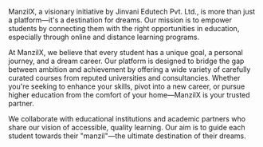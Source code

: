 ManzilX, a visionary initiative by Jinvani Edutech Pvt. Ltd., is more than just a platform—it's a destination for dreams. Our mission is to empower students by connecting them with the right opportunities in education, especially through online and distance learning programs.

At ManzilX, we believe that every student has a unique goal, a personal journey, and a dream career. Our platform is designed to bridge the gap between ambition and achievement by offering a wide variety of carefully curated courses from reputed universities and consultancies. Whether you're seeking to enhance your skills, pivot into a new career, or pursue higher education from the comfort of your home—ManzilX is your trusted partner.

We collaborate with educational institutions and academic partners who share our vision of accessible, quality learning. Our aim is to guide each student towards their "manzil"—the ultimate destination of their dreams.
